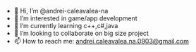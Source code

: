 - 👋 Hi, I’m @andrei-caleavalea-na
- 👀 I’m interested in game/app development
- 🌱 I’m currently learning c++,c#,java
- 💞️ I’m looking to collaborate on big size project
- 📫 How to reach me: andrei.caleavalea.na.0903@gmail.com

<!---
andrei-caleavalea-na/andrei-caleavalea-na is a ✨ special ✨ repository because its `README.md` (this file) appears on your GitHub profile.
You can click the Preview link to take a look at your changes.
--->
